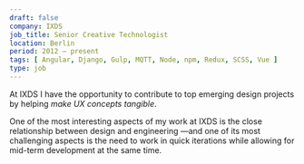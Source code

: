 ```yaml
---
draft: false
company: IXDS
job_title: Senior Creative Technologist
location: Berlin
period: 2012 — present
tags: [ Angular, Django, Gulp, MQTT, Node, npm, Redux, SCSS, Vue ]
type: job
---
```


At IXDS I have the opportunity to contribute to top emerging design projects by helping _make UX concepts tangible_.

One of the most interesting aspects of my work at IXDS is the close relationship between design and engineering —and one of its most challenging aspects is the need to work in quick iterations while allowing for mid-term development at the same time.
